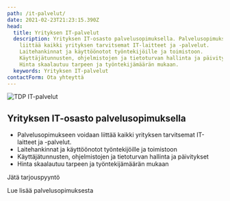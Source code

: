 ```yaml
---
path: /it-palvelut/
date: 2021-02-23T21:23:15.390Z
head:
  title: Yrityksen IT-palvelut
  description: Yrityksen IT-osasto palvelusopimuksella. Palvelusopimukseen voidaan
    liittää kaikki yrityksen tarvitsemat IT-laitteet ja -palvelut.
    Laitehankinnat ja käyttöönotot työntekijöille ja toimistoon.
    Käyttäjätunnusten, ohjelmistojen ja tietoturvan hallinta ja päivitykset.
    Hinta skaalautuu tarpeen ja työntekijämäärän mukaan.
  keywords: Yrityksen IT-palvelut
contactForm: Ota yhteyttä
---
```


<HeroBlock bgColor="brand" imageAlign="right">

<div className="HeroBlockImage">

![TDP IT-palvelut](/assets/palvelut-tinified.jpg)

</div>

<div className="HeroBlockContent">

## Yrityksen IT-osasto palvelusopimuksella

* Palvelusopimukseen voidaan liittää kaikki yrityksen tarvitsemat IT-laitteet ja -palvelut. 
* Laitehankinnat ja käyttöönotot työntekijöille ja toimistoon
* Käyttäjätunnusten, ohjelmistojen ja tietoturvan hallinta ja päivitykset 
* Hinta skaalautuu tarpeen ja työntekijämäärän mukaan

<CallToAction bgColor="dark" url="#contact-form" align="left">Jätä tarjouspyyntö</CallToAction>

<CallToAction bgColor="lightest" url="/it-palvelut/palvelusopimus" align="left">Lue lisää palvelusopimuksesta</CallToAction>

</div>

</HeroBlock>


<Cards cardsPerRow="3" cards='[{"bgColor":"lightest","title":"Palvelusopimus","linkBgColor":"brand","content":"Palvelusopimus, johon voidaan liittää kaikki yrityksen tarvitsemat IT-laitteet ja -palvelut. Hinta skaalautuu tarpeen mukaan.\n\n","link":"/it-palvelut/palvelusopimus","linkText":"Lue lisää"},{"bgColor":"lightest","title":"Elinkaaripalvelu","linkBgColor":"brand","content":"\nIT-laitteet tehokkaampaan käyttöön. Huolehdimme laitteiden hankinnasta, hallinnasta ja kierrätyksestä.\n\n","linkText":"Lue lisää","link":"/it-palvelut/elinkaaripalvelu"},{"bgColor":"lightest","title":"Keskitetty hallinta","linkBgColor":"brand","content":"Keskitetty hallinta tarjoaa välineet hallita suurenkin organisaation laitekantaa tehokkaasti ja turvallisesti.\n","link":"/it-palvelut/keskitetty-hallinta","linkText":" Tutustu"},{"bgColor":"lightest","title":"Tuki- ja huolto","linkBgColor":"brand","content":"Etätuen avulla ongelmat ratkeavat usein heti. Varalaitepalvelun avulla saatte korvaavan laitteen huollon ajaksi.","link":"/it-palvelut/tuki-ja-huolto","linkText":"Lue lisää"},{"bgColor":"lightest","title":"Tietoturva","linkBgColor":"brand","content":"Tietoturva ei ole vain haittaohjelmien estoa ja verkkojen suojausta. Se on tärkeä osa kaikkia palveluitamme.\n\n","linkText":"Tutustu tarkemmin","link":"/it-palvelut/tietoturva"},{"bgColor":"lightest","title":"Varmuuskopiointi","linkBgColor":"brand","link":"/it-palvelut/varmuuskopiointi","linkText":"Varmista tietosi","content":"Varmuuskopiot palauttavat kaikki menetetyt tiedot laiterikon tai inhimillisen erehdyksen hetkellä."}]' />